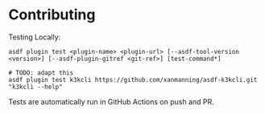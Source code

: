 # Contributing

Testing Locally:

```shell
asdf plugin test <plugin-name> <plugin-url> [--asdf-tool-version <version>] [--asdf-plugin-gitref <git-ref>] [test-command*]

# TODO: adapt this
asdf plugin test k3kcli https://github.com/xanmanning/asdf-k3kcli.git "k3kcli --help"
```

Tests are automatically run in GitHub Actions on push and PR.
